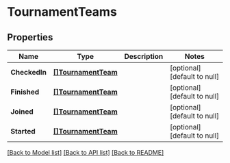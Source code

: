 # TournamentTeams

## Properties
Name | Type | Description | Notes
------------ | ------------- | ------------- | -------------
**CheckedIn** | [**[]TournamentTeam**](TournamentTeam.md) |  | [optional] [default to null]
**Finished** | [**[]TournamentTeam**](TournamentTeam.md) |  | [optional] [default to null]
**Joined** | [**[]TournamentTeam**](TournamentTeam.md) |  | [optional] [default to null]
**Started** | [**[]TournamentTeam**](TournamentTeam.md) |  | [optional] [default to null]

[[Back to Model list]](../README.md#documentation-for-models) [[Back to API list]](../README.md#documentation-for-api-endpoints) [[Back to README]](../README.md)


